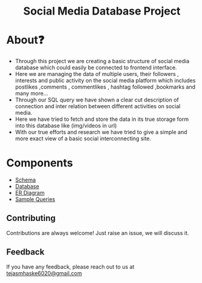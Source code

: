 <h1 align="center">Social Media Database Project</h1>

# About❓
<ul>
<li>Through this project  we are creating a basic structure of social media database which could easily be connected to frontend interface.  </li>
<li>Here we are managing the data of multiple users, their followers  , interests and public activity on the social media platform which includes postlikes ,comments , commentlikes , hashtag followed ,bookmarks and many more... </li>
<li>Through our SQL query we have shown a clear cut description of connection and inter relation between different activities on social media. </li>
<li>Here we have  tried to fetch and store the  data in its true storage form into this database like (img/videos in url) </li>
<li>With our true efforts and research  we have tried to give a simple and more exact view of a basic social interconnecting site.</li>
</ul>

# Components
* [Schema](https://github.com/Tejas0718/Social-Media-Database-Project/blob/main/queries.sql)
* [Database](https://github.com/Tejas0718/Social-Media-Database-Project/tree/main/Database)
* [ER Diagram](https://github.com/Tejas0718/Social-Media-Database-Project/blob/main/ER%20Diagram.png)
* [Sample Queries](https://github.com/ssahibsingh/Social-Media-Database-Project/blob/9c3312aaf59acdce09fe6f4857e96b371fa58b40/queries.sql)


## Contributing

Contributions are always welcome!
Just raise an issue, we will discuss it.


## Feedback

If you have any feedback, please reach out to us at tejasmhaske6020@gmail.com 
